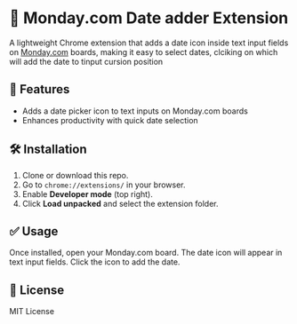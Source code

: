 # 📅 Monday.com Date adder Extension

A lightweight Chrome extension that adds a date icon inside text input fields on [Monday.com](https://monday.com) boards, making it easy to select dates, clciking on which will add the date to tinput cursion position

## 🚀 Features

- Adds a date picker icon to text inputs on Monday.com boards
- Enhances productivity with quick date selection

## 🛠 Installation

1. Clone or download this repo.
2. Go to `chrome://extensions/` in your browser.
3. Enable **Developer mode** (top right).
4. Click **Load unpacked** and select the extension folder.


## ✅ Usage

Once installed, open your Monday.com board. The date icon will appear in text input fields. Click the icon to add the date.

## 🧾 License
MIT License

